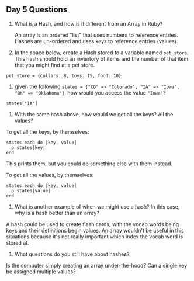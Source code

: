 ## Day 5 Questions

1. What is a Hash, and how is it different from an Array in Ruby?

    An array is an ordered "list" that uses numbers to reference entries. Hashes are un-ordered and uses keys to reference entries (values).

1. In the space below, create a Hash stored to a variable named `pet_store`.  This hash should hold an inventory of items and the number of that item that you might find at a pet store.

  ```
  pet_store = {collars: 8, toys: 15, food: 10}
  ```

1. given the following `states = {"CO" => "Colorado", "IA" => "Iowa", "OK" => "Oklahoma"}`, how would you access the value `"Iowa"`?

  `states["IA"]`

1. With the same hash above, how would we get all the keys?  All the values?

  To get all the keys, by themselves:
  ```
  states.each do |key, value|
    p states|key|
  end
  ```
  This prints them, but you could do something else with them instead.

  To get all the values, by themselves:
  ```
  states.each do |key, value|
    p states|value|
  end
  ```

1. What is another example of when we might use a hash?  In this case, why is a hash better than an array?

  A hash could be used to create flash cards, with the vocab words being keys and their definitions begin values. An array wouldn't be useful in this situations because it's not really important which index the vocab word is stored at.

1. What questions do you still have about hashes?

  Is the computer simply creating an array under-the-hood? Can a single key be assigned multiple values?
